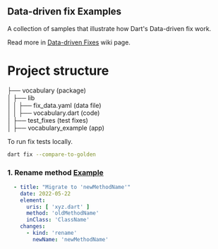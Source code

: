 ## Data-driven fix Examples

A collection of samples that illustrate how Dart's Data-driven fix work.

Read more in [Data-driven Fixes](https://github.com/flutter/flutter/wiki/Data-driven-Fixes#data-driven-fixes) wiki page.

# Project structure
├── vocabulary (package)  
│   ├── lib  
│   │   ├── fix_data.yaml (data file)  
│   │   ├── vocabulary.dart (code)  
│   ├── test_fixes (test fixes)  
│   ├── vocabulary_example (app)  

To run fix tests locally.
```sh
dart fix --compare-to-golden
```

### 1. Rename method [Example](lib/fix_data.yaml#L16)
```yaml
  - title: "Migrate to 'newMethodName'"
    date: 2022-05-22
    element:
      uris: [ 'xyz.dart' ]
      method: 'oldMethodName'
      inClass: 'ClassName'
    changes:
      - kind: 'rename'
        newName: 'newMethodName'
```


